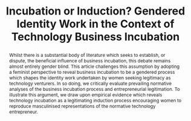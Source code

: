 ---
layout: article
comments: true
title: "Incubation or Induction? Gendered Identity Work in the Context of Technology Business Incubation"
excerpt: Technology incubation is presented as a legitimating induction process encouraging women to reproduce masculinised representations of the normative technology entrepreneur
link: http://pure.qub.ac.uk/portal/files/11648035/Incubation_or_Induction.pdf
source: Entrepreneurship Theory & Practice
authors:
  - name: Susan Marlow
    affiliation: University of Nottingham
  - name: Maura McAdam
    affiliation: University of Nottingham
abstract: Whilst there is a substantial body of literature which seeks to establish, or dispute, the beneficial influence of business incubation, this debate remains almost entirely gender blind. This article challenges this assumption by adopting a feminist perspective to reveal business incubation to be a gendered process which shapes the identity work undertaken by women seeking legitimacy as technology venturers. In so doing, we critically evaluate prevailing normative analyses of the business incubation process and entrepreneurial legitimation. To illustrate this argument, we draw upon empirical evidence which reveals technology incubation as a legitimating induction process encouraging women to reproduce masculinised representations of the normative technology entrepreneur.
---